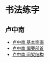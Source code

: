 

# 书法练字

## 卢中南
- [卢中南 基本笔画](https://www.bilibili.com/video/BV1ML411i7uM?p=32&vd_source=fe96aad47deef93f1f4e15030be5f142) <br>
- [卢中南 偏旁部首](https://www.bilibili.com/video/BV1Co4y1K7yT/?spm_id_from=333.337.search-card.all.click&vd_source=fe96aad47deef93f1f4e15030be5f142)<br>
- [卢中南 间架结构](https://www.bilibili.com/video/BV19h4y1d7qV/?spm_id_from=333.999.0.0&vd_source=fe96aad47deef93f1f4e15030be5f142)<br>

